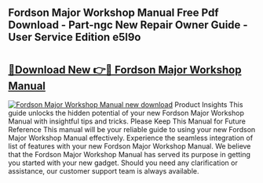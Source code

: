 ## Fordson Major Workshop Manual Free Pdf Download - Part-ngc New Repair Owner Guide - User Service Edition e5l9o

# <h2><a href="http://bc84773.oget.top/?id=Fordson+Major+Workshop+Manual">🔗Download New 👉🔴 Fordson Major Workshop Manual</a></h2>

[![Fordson Major Workshop Manual new download](https://i.imgur.com/5g1atiW.png)](http://bc84773.oget.top/?id=Fordson+Major+Workshop+Manual)
Product Insights This guide unlocks the hidden potential of your new Fordson Major Workshop Manual with insightful tips and tricks. Please Keep This Manual for Future Reference This manual will be your reliable guide to using your new Fordson Major Workshop Manual effectively. Experience the seamless integration of list of features with your new Fordson Major Workshop Manual. We believe that the Fordson Major Workshop Manual has served its purpose in getting you started with your new gadget. Should you need any clarification or assistance, our customer support team is always available.
